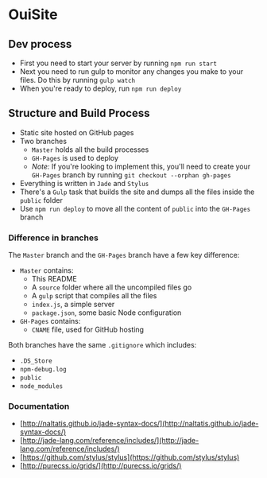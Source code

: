 OuiSite
=============

## Dev process
- First you need to start your server by running `npm run start`
- Next you need to run gulp to monitor any changes you make to your files. Do this by running `gulp watch`
- When you're ready to deploy, run `npm run deploy` 


## Structure and Build Process
- Static site hosted on GitHub pages
- Two branches
    - `Master` holds all the build processes
    - `GH-Pages` is used to deploy
    - _Note:_ If you're looking to implement this, you'll need to create your `GH-Pages` branch by running `git checkout --orphan gh-pages`
- Everything is written in `Jade` and `Stylus`
- There's a `Gulp` task that builds the site and dumps all the files inside the `public` folder
- Use `npm run deploy` to move all the content of `public` into the `GH-Pages` branch

### Difference in branches
The `Master` branch and the `GH-Pages` branch have a few key difference:
- `Master` contains:
    - This README
    - A `source` folder where all the uncompiled files go
    - A `gulp` script that compiles all the files
    - `index.js`, a simple server
    - `package.json`, some basic Node configuration
- `GH-Pages` contains:
    - `CNAME` file, used for GitHub hosting

Both branches have the same `.gitignore` which includes:
- `.DS_Store`
- `npm-debug.log`
- `public`
- `node_modules`
    
### Documentation
- [http://naltatis.github.io/jade-syntax-docs/](http://naltatis.github.io/jade-syntax-docs/)
- [http://jade-lang.com/reference/includes/](http://jade-lang.com/reference/includes/)
- [https://github.com/stylus/stylus](https://github.com/stylus/stylus)
- [http://purecss.io/grids/](http://purecss.io/grids/)
